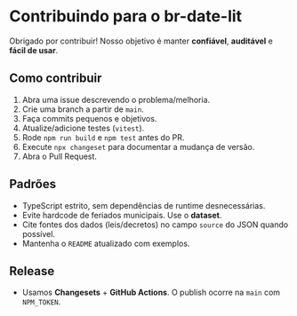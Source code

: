 
# Contribuindo para o br-date-lit

Obrigado por contribuir! Nosso objetivo é manter **confiável**, **auditável** e **fácil de usar**.

## Como contribuir
1. Abra uma issue descrevendo o problema/melhoria.
2. Crie uma branch a partir de `main`.
3. Faça commits pequenos e objetivos.
4. Atualize/adicione testes (`vitest`).
5. Rode `npm run build` e `npm test` antes do PR.
6. Execute `npx changeset` para documentar a mudança de versão.
7. Abra o Pull Request.

## Padrões
- TypeScript estrito, sem dependências de runtime desnecessárias.
- Evite hardcode de feriados municipais. Use o **dataset**.
- Cite fontes dos dados (leis/decretos) no campo `source` do JSON quando possível.
- Mantenha o `README` atualizado com exemplos.

## Release
- Usamos **Changesets** + **GitHub Actions**. O publish ocorre na `main` com `NPM_TOKEN`.
